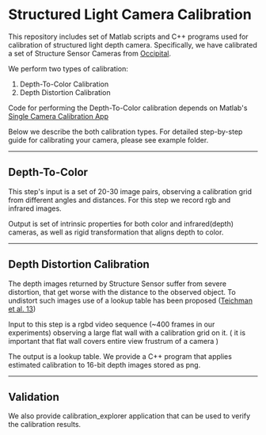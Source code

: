 Structured Light Camera Calibration
=====================================

This repository includes set of Matlab scripts and C++ programs used for
calibration of structured light depth camera. Specifically, we have calibrated 
a set of Structure Sensor Cameras from [Occipital](http://http://occipital.com).

We perform two types of calibration:
  1. Depth-To-Color Calibration
  2. Depth Distortion Calibration

Code for performing the Depth-To-Color calibration depends on Matlab's 
[Single Camera Calibration App](https://www.mathworks.com/help/vision/ug/single-camera-calibrator-app.html)

Below we describe the both calibration types. For detailed step-by-step guide
for calibrating your camera, please see example folder.

-------------------------

## Depth-To-Color
This step's input is a set of 20-30 image pairs, observing a calibration grid
from different angles and distances. For this step we record rgb and infrared
images.

Output is set of intrinsic properties for both color and infrared(depth) cameras,
as well as rigid transformation that aligns depth to color. 

-------------------------

## Depth Distortion Calibration
The depth images returned by Structure Sensor suffer from severe distortion, that
get worse with the distance to the observed object. To undistort such images use of 
a lookup table has been proposed ([Teichman et al. 13](https://pdfs.semanticscholar.org/193c/9974f85ab12636cb9bfdcabd345393c357d4.pdf))

Input to this step is a rgbd video sequence (~400 frames in our experiments) observing a large flat
wall with a calibration grid on it. ( it is important that flat wall covers entire
view frustrum of a camera )

The output is a lookup table. We provide a C++ program that applies estimated
calibration to 16-bit depth images stored as png.

-------------------------

## Validation
We also provide calibration_explorer application that can be used to verify the
calibration results.


